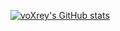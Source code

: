 [![voXrey's GitHub stats](https://github-readme-stats.vercel.app/api?username=voXrey&theme=dark)](https://github.com/voXrey/github-readme-stats)
